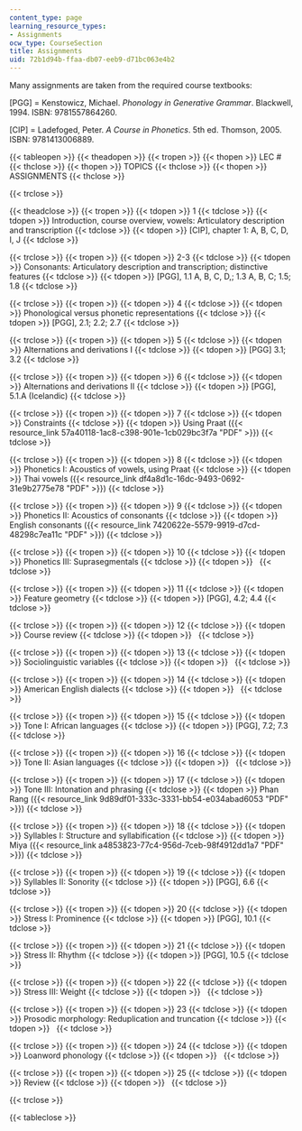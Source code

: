 ```yaml
---
content_type: page
learning_resource_types:
- Assignments
ocw_type: CourseSection
title: Assignments
uid: 72b1d94b-ffaa-db07-eeb9-d71bc063e4b2
---
```


Many assignments are taken from the required course textbooks:

\[PGG\] = Kenstowicz, Michael. _Phonology in Generative Grammar_. Blackwell, 1994. ISBN: 9781557864260.

\[CIP\] = Ladefoged, Peter. _A Course in Phonetics_. 5th ed. Thomson, 2005. ISBN: 9781413006889.

{{< tableopen >}}
{{< theadopen >}}
{{< tropen >}}
{{< thopen >}}
LEC #
{{< thclose >}}
{{< thopen >}}
TOPICS
{{< thclose >}}
{{< thopen >}}
ASSIGNMENTS
{{< thclose >}}

{{< trclose >}}

{{< theadclose >}}
{{< tropen >}}
{{< tdopen >}}
1
{{< tdclose >}}
{{< tdopen >}}
Introduction, course overview, vowels: Articulatory description and transcription
{{< tdclose >}}
{{< tdopen >}}
\[CIP\], chapter 1: A, B, C, D, I, J
{{< tdclose >}}

{{< trclose >}}
{{< tropen >}}
{{< tdopen >}}
2-3
{{< tdclose >}}
{{< tdopen >}}
Consonants: Articulatory description and transcription; distinctive features
{{< tdclose >}}
{{< tdopen >}}
\[PGG\], 1.1 A, B, C, D,; 1.3 A, B, C; 1.5; 1.8
{{< tdclose >}}

{{< trclose >}}
{{< tropen >}}
{{< tdopen >}}
4
{{< tdclose >}}
{{< tdopen >}}
Phonological versus phonetic representations
{{< tdclose >}}
{{< tdopen >}}
\[PGG\], 2.1; 2.2; 2.7
{{< tdclose >}}

{{< trclose >}}
{{< tropen >}}
{{< tdopen >}}
5
{{< tdclose >}}
{{< tdopen >}}
Alternations and derivations I
{{< tdclose >}}
{{< tdopen >}}
\[PGG\] 3.1; 3.2
{{< tdclose >}}

{{< trclose >}}
{{< tropen >}}
{{< tdopen >}}
6
{{< tdclose >}}
{{< tdopen >}}
Alternations and derivations II
{{< tdclose >}}
{{< tdopen >}}
\[PGG\], 5.1.A (Icelandic)
{{< tdclose >}}

{{< trclose >}}
{{< tropen >}}
{{< tdopen >}}
7
{{< tdclose >}}
{{< tdopen >}}
Constraints
{{< tdclose >}}
{{< tdopen >}}
Using Praat ({{< resource_link 57a40118-1ac8-c398-901e-1cb029bc3f7a "PDF" >}})
{{< tdclose >}}

{{< trclose >}}
{{< tropen >}}
{{< tdopen >}}
8
{{< tdclose >}}
{{< tdopen >}}
Phonetics I: Acoustics of vowels, using Praat
{{< tdclose >}}
{{< tdopen >}}
Thai vowels ({{< resource_link df4a8d1c-16dc-9493-0692-31e9b2775e78 "PDF" >}})
{{< tdclose >}}

{{< trclose >}}
{{< tropen >}}
{{< tdopen >}}
9
{{< tdclose >}}
{{< tdopen >}}
Phonetics II: Acoustics of consonants
{{< tdclose >}}
{{< tdopen >}}
English consonants ({{< resource_link 7420622e-5579-9919-d7cd-48298c7ea11c "PDF" >}})
{{< tdclose >}}

{{< trclose >}}
{{< tropen >}}
{{< tdopen >}}
10
{{< tdclose >}}
{{< tdopen >}}
Phonetics III: Suprasegmentals
{{< tdclose >}}
{{< tdopen >}}
 
{{< tdclose >}}

{{< trclose >}}
{{< tropen >}}
{{< tdopen >}}
11
{{< tdclose >}}
{{< tdopen >}}
Feature geometry
{{< tdclose >}}
{{< tdopen >}}
\[PGG\], 4.2; 4.4
{{< tdclose >}}

{{< trclose >}}
{{< tropen >}}
{{< tdopen >}}
12
{{< tdclose >}}
{{< tdopen >}}
Course review
{{< tdclose >}}
{{< tdopen >}}
 
{{< tdclose >}}

{{< trclose >}}
{{< tropen >}}
{{< tdopen >}}
13
{{< tdclose >}}
{{< tdopen >}}
Sociolinguistic variables
{{< tdclose >}}
{{< tdopen >}}
 
{{< tdclose >}}

{{< trclose >}}
{{< tropen >}}
{{< tdopen >}}
14
{{< tdclose >}}
{{< tdopen >}}
American English dialects
{{< tdclose >}}
{{< tdopen >}}
 
{{< tdclose >}}

{{< trclose >}}
{{< tropen >}}
{{< tdopen >}}
15
{{< tdclose >}}
{{< tdopen >}}
Tone I: African languages
{{< tdclose >}}
{{< tdopen >}}
\[PGG\], 7.2; 7.3
{{< tdclose >}}

{{< trclose >}}
{{< tropen >}}
{{< tdopen >}}
16
{{< tdclose >}}
{{< tdopen >}}
Tone II: Asian languages
{{< tdclose >}}
{{< tdopen >}}
 
{{< tdclose >}}

{{< trclose >}}
{{< tropen >}}
{{< tdopen >}}
17
{{< tdclose >}}
{{< tdopen >}}
Tone III: Intonation and phrasing
{{< tdclose >}}
{{< tdopen >}}
Phan Rang ({{< resource_link 9d89df01-333c-3331-bb54-e034abad6053 "PDF" >}})
{{< tdclose >}}

{{< trclose >}}
{{< tropen >}}
{{< tdopen >}}
18
{{< tdclose >}}
{{< tdopen >}}
Syllables I: Structure and syllabification
{{< tdclose >}}
{{< tdopen >}}
Miya ({{< resource_link a4853823-77c4-956d-7ceb-98f4912dd1a7 "PDF" >}})
{{< tdclose >}}

{{< trclose >}}
{{< tropen >}}
{{< tdopen >}}
19
{{< tdclose >}}
{{< tdopen >}}
Syllables II: Sonority
{{< tdclose >}}
{{< tdopen >}}
\[PGG\], 6.6
{{< tdclose >}}

{{< trclose >}}
{{< tropen >}}
{{< tdopen >}}
20
{{< tdclose >}}
{{< tdopen >}}
Stress I: Prominence
{{< tdclose >}}
{{< tdopen >}}
\[PGG\], 10.1
{{< tdclose >}}

{{< trclose >}}
{{< tropen >}}
{{< tdopen >}}
21
{{< tdclose >}}
{{< tdopen >}}
Stress II: Rhythm
{{< tdclose >}}
{{< tdopen >}}
\[PGG\], 10.5
{{< tdclose >}}

{{< trclose >}}
{{< tropen >}}
{{< tdopen >}}
22
{{< tdclose >}}
{{< tdopen >}}
Stress III: Weight
{{< tdclose >}}
{{< tdopen >}}
 
{{< tdclose >}}

{{< trclose >}}
{{< tropen >}}
{{< tdopen >}}
23
{{< tdclose >}}
{{< tdopen >}}
Prosodic morphology: Reduplication and truncation
{{< tdclose >}}
{{< tdopen >}}
 
{{< tdclose >}}

{{< trclose >}}
{{< tropen >}}
{{< tdopen >}}
24
{{< tdclose >}}
{{< tdopen >}}
Loanword phonology
{{< tdclose >}}
{{< tdopen >}}
 
{{< tdclose >}}

{{< trclose >}}
{{< tropen >}}
{{< tdopen >}}
25
{{< tdclose >}}
{{< tdopen >}}
Review
{{< tdclose >}}
{{< tdopen >}}
 
{{< tdclose >}}

{{< trclose >}}

{{< tableclose >}}